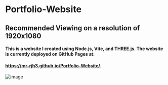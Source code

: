 # Portfolio-Website
## Recommended Viewing on a resolution of 1920x1080
#### This is a website I created using Node.js, Vite, and THREE.js. The website is currently deployed on GitHub Pages at: 
#### https://mr-rjh3.github.io/Portfolio-Website/.

![image](https://user-images.githubusercontent.com/98052534/215285944-f435903e-0693-4085-b90e-303fc9653ac8.png)

